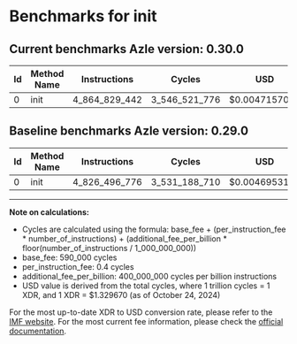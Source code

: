 # Benchmarks for init

## Current benchmarks Azle version: 0.30.0

| Id  | Method Name | Instructions  | Cycles        | USD           | USD/Million Calls | Change                               |
| --- | ----------- | ------------- | ------------- | ------------- | ----------------- | ------------------------------------ |
| 0   | init        | 4_864_829_442 | 3_546_521_776 | $0.0047157036 | $4_715.70         | <font color="red">+38_332_666</font> |

## Baseline benchmarks Azle version: 0.29.0

| Id  | Method Name | Instructions  | Cycles        | USD           | USD/Million Calls |
| --- | ----------- | ------------- | ------------- | ------------- | ----------------- |
| 0   | init        | 4_826_496_776 | 3_531_188_710 | $0.0046953157 | $4_695.31         |

---

**Note on calculations:**

- Cycles are calculated using the formula: base_fee + (per_instruction_fee \* number_of_instructions) + (additional_fee_per_billion \* floor(number_of_instructions / 1_000_000_000))
- base_fee: 590_000 cycles
- per_instruction_fee: 0.4 cycles
- additional_fee_per_billion: 400_000_000 cycles per billion instructions
- USD value is derived from the total cycles, where 1 trillion cycles = 1 XDR, and 1 XDR = $1.329670 (as of October 24, 2024)

For the most up-to-date XDR to USD conversion rate, please refer to the [IMF website](https://www.imf.org/external/np/fin/data/rms_sdrv.aspx).
For the most current fee information, please check the [official documentation](https://internetcomputer.org/docs/current/developer-docs/gas-cost#execution).

